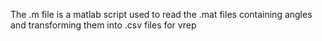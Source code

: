 The .m file is a matlab script used to read the .mat files containing angles and transforming them into .csv files for vrep